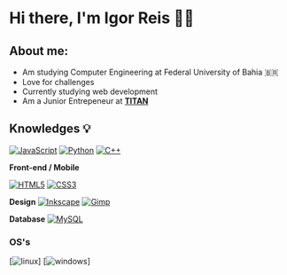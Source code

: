 # Hi there, I'm Igor Reis 🤟🏽

## **About me**:
* Am studying Computer Engineering at Federal University of Bahia 🇧🇷
* Love for challenges
* Currently studying web development
* Am a Junior Entrepeneur at **[TITAN](http://titanci.com.br)**


## Knowledges :bulb:
[![JavaScript](https://img.shields.io/badge/-JavaScript-black?style=flat-square&logo=javascript&link=https://github.com/Arkroshex/)](https://github.com/Arkroshex/)
[![Python](https://img.shields.io/badge/-Python-afd0ea?style=flat-square&logo=Python&link=https://github.com/Arkroshex/)](https://github.com/Arkroshex/)
[![C++](https://img.shields.io/badge/-C++-00599C?style=flat-square&logo=c++&link=https://github.com/Arkroshex/)](https://github.com/Arkroshex/)

**Front-end / Mobile**

[![HTML5](https://img.shields.io/badge/-HTML5-E34F26?style=flat-square&logo=html5&logoColor=white&link=https://github.com/Arkroshex/)](https://github.com/Arkroshex/)
[![CSS3](https://img.shields.io/badge/-CSS3-1572B6?style=flat-square&logo=css3&link=https://github.com/Arkroshex/)](https://github.com/Arkroshex/)

**Design**
[![Inkscape](https://img.shields.io/badge/-inkscape-ffbaba?style=flat-square&logo=inkscape)](https://github.com/Arkroshex/)
[![Gimp](https://img.shields.io/badge/-Gimp-d3a0c2?style=flat-square&logo=Gimp&link=https://github.com/Arkroshex/)](https://github.com/Arkroshex/)

 
**Database**
[![MySQL](https://img.shields.io/badge/-MySQL-a0c4db?style=flat-square&logo=mysql&link=https://github.com/Arkroshex/)](https://github.com/Arkroshex/)

### OS's
[![linux](https://img.shields.io/static/v1?label=&message=Linux&color=AF00AF&style=flat&logo=linux)]
[![windows](https://img.shields.io/static/v1?label=&message=Windows&color=0078D6&style=flat&logo=windows)]

<!--
**Arkroshex/Arkroshex** is a ✨ _special_ ✨ repository because its `README.md` (this file) appears on your GitHub profile.

Here are some ideas to get you started:

- 🔭 I’m currently working on ...
- 🌱 I’m currently learning ...
- 👯 I’m looking to collaborate on ...
- 🤔 I’m looking for help with ...
- 💬 Ask me about ...
- 📫 How to reach me: ...
- 😄 Pronouns: ...
- ⚡ Fun fact: ...
-->
